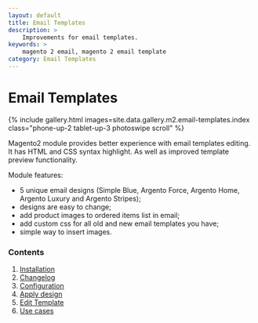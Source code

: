 ```yaml
---
layout: default
title: Email Templates
description: >
    Improvements for email templates.
keywords: >
    magento 2 email, magento 2 email template
category: Email Templates
---
```


# Email Templates

{% include gallery.html images=site.data.gallery.m2.email-templates.index class="phone-up-2 tablet-up-3 photoswipe scroll" %}

Magento2 module provides better experience with email templates editing. It has HTML and CSS syntax highlight. As well as improved template preview functionality.

Module features:

 -  5 unique email designs (Simple Blue, Argento Force, Argento Home, Argento Luxury and Argento Stripes);
 -  designs are easy to change;
 -  add product images to ordered items list in email;
 -  add custom css for all old and new email templates you have;
 -  simple way to insert images.

### Contents

 1. [Installation](installation/)
 2. [Changelog](changelog/)
 3. [Configuration](configuration/)
 4. [Apply design](apply-design/)
 5. [Edit Template](edit/)
 6. [Use cases](use-cases/)
